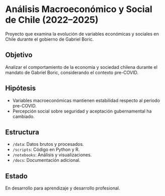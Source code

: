 # Análisis Macroeconómico y Social de Chile (2022–2025)

Proyecto que examina la evolución de variables económicas y sociales en Chile durante el gobierno de Gabriel Boric.

## Objetivo

Analizar el comportamiento de la economía y sociedad chilena durante el mandato de Gabriel Boric, considerando el contexto pre-COVID.

## Hipótesis

- Variables macroeconómicas mantienen estabilidad respecto al periodo pre-COVID.
- Percepción social sobre seguridad y aceptación gubernamental ha cambiado.

## Estructura

- `/data`: Datos brutos y procesados.
- `/scripts`: Código en Python y R.
- `/notebooks`: Análisis y visualizaciones.
- `/docs`: Documentación adicional.

## Estado

En desarrollo para aprendizaje y desarrollo profesional.
